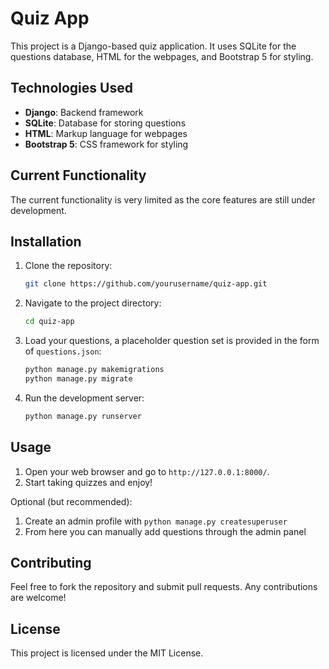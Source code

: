 # Quiz App

This project is a Django-based quiz application. It uses SQLite for the questions database, HTML for the webpages, and Bootstrap 5 for styling.

## Technologies Used

- **Django**: Backend framework
- **SQLite**: Database for storing questions
- **HTML**: Markup language for webpages
- **Bootstrap 5**: CSS framework for styling

## Current Functionality

The current functionality is very limited as the core features are still under development.

## Installation

1. Clone the repository:
    ```bash
    git clone https://github.com/yourusername/quiz-app.git
    ```
2. Navigate to the project directory:
    ```bash
    cd quiz-app
    ```
3. Load your questions, a placeholder question set is provided in the form of ```questions.json```:
    ```python manage.py load_questions
    python manage.py makemigrations
    python manage.py migrate
    ```
4. Run the development server:
    ```bash
    python manage.py runserver
    ```

## Usage

1. Open your web browser and go to `http://127.0.0.1:8000/`.
2. Start taking quizzes and enjoy!

Optional (but recommended):
1. Create an admin profile with ```python manage.py createsuperuser```
2. From here you can manually add questions through the admin panel

## Contributing

Feel free to fork the repository and submit pull requests. Any contributions are welcome!

## License

This project is licensed under the MIT License.
